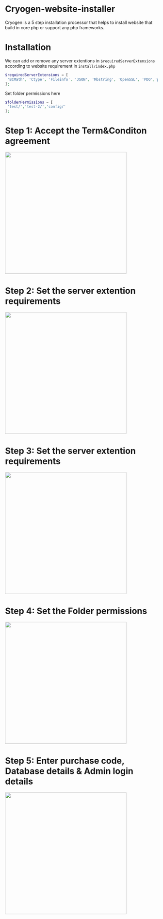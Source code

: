 # Cryogen-website-installer
 Cryogen is a 5 step installation processor that helps to install website that build in core php or support any php frameworks.    

# Installation
We can add or remove any server extentions in <code>$requiredServerExtensions</code> according to website requirement in <code>install/index.php</code>
```PHP
$requiredServerExtensions = [
 'BCMath', 'Ctype', 'Fileinfo', 'JSON', 'Mbstring', 'OpenSSL', 'PDO','pdo_mysql', 'Tokenizer', 'XML', 'cURL',  'GD','gmp'
];
```
Set folder permissions here
```PHP
$folderPermissions = [
 'test/','test-2/','config/'
];
```
# Step 1: Accept the Term&Conditon agreement

<img src="https://user-images.githubusercontent.com/110724391/186402108-e2a4c6b8-62fe-4c2b-8a08-4ea48d6c2d62.png" width="400" height="400">

# Step 2: Set the server extention requirements
<img src="https://user-images.githubusercontent.com/110724391/186402125-7960b2d1-9b09-4ab1-adbc-af3835304bcb.png" width="400" height="400">

# Step 3: Set the server extention requirements
<img src="https://user-images.githubusercontent.com/110724391/186402135-b799c7f6-d412-44d0-b43b-9177495cda49.png" width="400" height="400">

# Step 4: Set the Folder permissions
<img src="https://user-images.githubusercontent.com/110724391/186402141-8be043b1-11d1-4c61-b2d2-8f769440c46e.png" width="400" height="400">

# Step 5: Enter purchase code, Database details & Admin login details
<img src="https://user-images.githubusercontent.com/110724391/186402152-075dbbcc-5eb7-4d2f-97ce-07b1b00e84a9.png" width="400" height="400">

